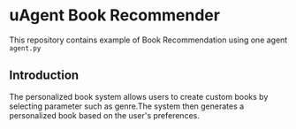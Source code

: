 # uAgent Book Recommender

This repository contains example of Book Recommendation using one agent `agent.py`

## Introduction
The personalized book system allows users to create custom books by selecting parameter such as genre.The system then generates a personalized book based on the user's preferences.
